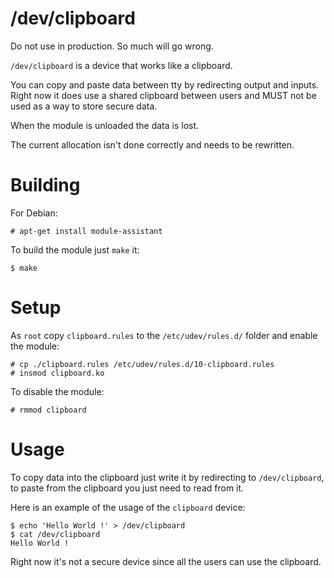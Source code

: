 /dev/clipboard
==============

Do not use in production. So much will go wrong.

`/dev/clipboard` is a device that works like a clipboard.

You can copy and paste data between tty by redirecting output and inputs. Right now it does use a shared clipboard between users and MUST not be used as a way to store secure data.

When the module is unloaded the data is lost.

The current allocation isn't done correctly and needs to be rewritten.

Building
========

For Debian:

	# apt-get install module-assistant

To build the module just `make` it:

	$ make

Setup
=====

As `root` copy `clipboard.rules` to the `/etc/udev/rules.d/` folder and enable the module:

	# cp ./clipboard.rules /etc/udev/rules.d/10-clipboard.rules
	# insmod clipboard.ko

To disable the module:

	# rmmod clipboard

Usage
=====

To copy data into the clipboard just write it by redirecting to `/dev/clipboard`, to paste from the clipboard you just need to read from it.

Here is an example of the usage of the `clipboard` device:

	$ echo 'Hello World !' > /dev/clipboard
	$ cat /dev/clipboard
	Hello World !

Right now it's not a secure device since all the users can use the clipboard.
